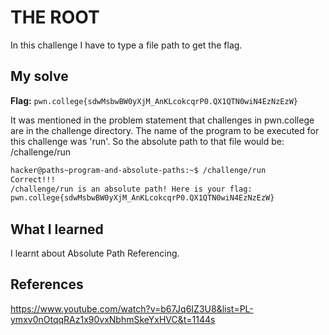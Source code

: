 # THE ROOT
In this challenge I have to type a file path to get the flag.

## My solve
**Flag:** `pwn.college{sdwMsbwBW0yXjM_AnKLcokcqrP0.QX1QTN0wiN4EzNzEzW}`

It was mentioned in the problem statement that challenges in pwn.college are in the challenge directory. The name of the program to be executed for this challenge was 'run'. So the absolute path to that file would be: /challenge/run

```bash
hacker@paths~program-and-absolute-paths:~$ /challenge/run
Correct!!!
/challenge/run is an absolute path! Here is your flag:
pwn.college{sdwMsbwBW0yXjM_AnKLcokcqrP0.QX1QTN0wiN4EzNzEzW}
```

## What I learned
I learnt about Absolute Path Referencing.

## References 
https://www.youtube.com/watch?v=b67Jq6IZ3U8&list=PL-ymxv0nOtqqRAz1x90vxNbhmSkeYxHVC&t=1144s


